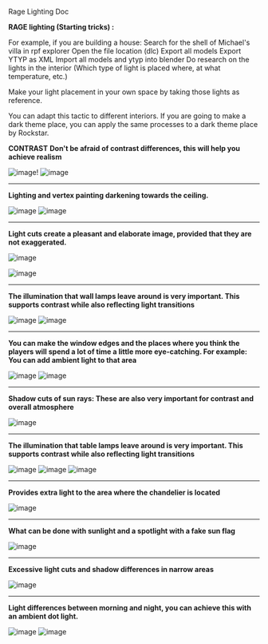 Rage Lighting Doc

**RAGE lighting (Starting tricks) :**

For example, if you are building a house:
Search for the shell of Michael's villa in rpf explorer
Open the file location (dlc)
Export all models
Export YTYP as XML
Import all models and ytyp into blender
Do research on the lights in the interior (Which type of light is placed where, at what temperature, etc.)

Make your light placement in your own space by taking those lights as reference.

You can adapt this tactic to different interiors. If you are going to make a dark theme place, you can apply the same processes to a dark theme place by Rockstar.


**CONTRAST**
**Don't be afraid of contrast differences, this will help you achieve realism**

![image](https://github.com/berensari/rage_lighting/assets/129932367/121174c1-856c-4799-a275-f1e5fb265e3a)!
![image](https://github.com/berensari/rage_lighting/assets/129932367/d550e542-06e9-4a5b-bb2d-cfaa104917f5)

---------------------------------------------------------

**Lighting and vertex painting darkening towards the ceiling.**

![image](https://github.com/berensari/rage_lighting/assets/129932367/58964529-0a37-448f-a142-e477a029338a)
![image](https://github.com/berensari/rage_lighting/assets/129932367/b2396e03-ab97-4d7c-8a70-8bae34abad52)

---------------------------------------------------------

**Light cuts create a pleasant and elaborate image, provided that they are not exaggerated.**

![image](https://github.com/berensari/rage_lighting/assets/129932367/f42a4e18-7bda-4fe7-8ed5-1c325bee2614)

![image](https://github.com/berensari/rage_lighting/assets/129932367/9dbf7e66-b76b-4f29-9ffd-8ae11e6ea6ef)

---------------------------------------------------------

**The illumination that wall lamps leave around is very important. This supports contrast while also reflecting light transitions**

![image](https://github.com/berensari/rage_lighting/assets/129932367/753876d4-636e-4437-9590-45ee22b0fe42)
![image](https://github.com/berensari/rage_lighting/assets/129932367/7975418b-dca1-4a62-96e3-2a5e54fd2efe)

---------------------------------------------------------

**You can make the window edges and the places where you think the players will spend a lot of time a little more eye-catching. For example: You can add ambient light to that area**

![image](https://github.com/berensari/rage_lighting/assets/129932367/b44b3266-7a90-4536-9962-4edc2d28dfc8)
![image](https://github.com/berensari/rage_lighting/assets/129932367/17caba54-cb00-46d1-a3f4-9e5a970db933)

---------------------------------------------------------

**Shadow cuts of sun rays: These are also very important for contrast and overall atmosphere**

![image](https://github.com/berensari/rage_lighting/assets/129932367/fe34ab21-94c7-433a-8d2f-99ac482d7de3)

---------------------------------------------------------

**The illumination that table lamps leave around is very important. This supports contrast while also reflecting light transitions**

![image](https://github.com/berensari/rage_lighting/assets/129932367/98780d21-f99f-4858-b77d-6a8282fcb14a)
![image](https://github.com/berensari/rage_lighting/assets/129932367/5b82eb42-44e4-49f3-b9bb-88113484b881)
![image](https://github.com/berensari/rage_lighting/assets/129932367/73dd7c7e-ada0-41d9-a445-299035c15619)

---------------------------------------------------------

**Provides extra light to the area where the chandelier is located**

![image](https://github.com/berensari/rage_lighting/assets/129932367/d82e4c7b-6b79-4786-b640-b9c0cd16a35a)

---------------------------------------------------------

**What can be done with sunlight and a spotlight with a fake sun flag**

![image](https://github.com/berensari/rage_lighting/assets/129932367/7cc56480-6c4d-48c3-a455-0b50c00a9e28)

---------------------------------------------------------

**Excessive light cuts and shadow differences in narrow areas**

![image](https://github.com/berensari/rage_lighting/assets/129932367/5565dc4d-33c1-4293-884e-c8eae1644b8e)

---------------------------------------------------------

**Light differences between morning and night, you can achieve this with an ambient dot light.**

![image](https://github.com/berensari/rage_lighting/assets/129932367/e4bbf1f8-33cf-45e8-b9a6-4b7b3b45cb36)
![image](https://github.com/berensari/rage_lighting/assets/129932367/98f3c7f9-7d74-4b18-b9d8-c3ce03a08fe9)




